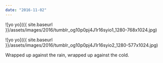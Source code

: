 ```yaml
---
date: "2016-11-02"
---
```


![yo yo]({{ site.baseurl }}/assets/images/2016/tumblr_og10p0pj4J1r16syio1_1280-768x1024.jpg)

![yo yo]({{ site.baseurl }}/assets/images/2016/tumblr_og10p0pj4J1r16syio2_1280-577x1024.jpg)

Wrapped up against the rain, wrapped up against the cold.
